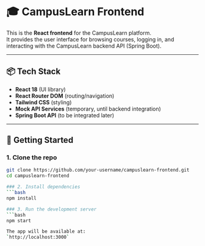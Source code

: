 # 🎓 CampusLearn Frontend

This is the **React frontend** for the CampusLearn platform.  
It provides the user interface for browsing courses, logging in, and interacting with the CampusLearn backend API (Spring Boot).

---

## 📦 Tech Stack
- **React 18** (UI library)
- **React Router DOM** (routing/navigation)
- **Tailwind CSS** (styling)
- **Mock API Services** (temporary, until backend integration)
- **Spring Boot API** (to be integrated later)

---

## 🚀 Getting Started

### 1. Clone the repo
```bash
git clone https://github.com/your-username/campuslearn-frontend.git
cd campuslearn-frontend

### 2. Install dependencies
```bash
npm install

### 3. Run the development server
```bash
npm start

The app will be available at:
`http://localhost:3000`

